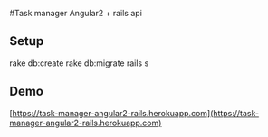 #Task manager Angular2 + rails api

Setup
-
  rake db:create
  rake db:migrate
  rails s

Demo
-
  [https://task-manager-angular2-rails.herokuapp.com](https://task-manager-angular2-rails.herokuapp.com)
